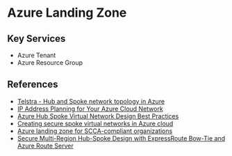 # Azure Landing Zone

## Key Services
- Azure Tenant
- Azure Resource Group

## References
- [Telstra - Hub and Spoke network topology in Azure][1]
- [IP Address Planning for Your Azure Cloud Network][2]
- [Azure Hub Spoke Virtual Network Design Best Practices][3]
- [Creating secure spoke virtual networks in Azure cloud][4]
- [Azure landing zone for SCCA-compliant organizations][5]
- [Secure Multi-Region Hub-Spoke Design with ExpressRoute Bow-Tie and Azure Route Server][7]

[1]: https://purple.telstra.com.au/blog/hub-and-spoke-network-topology-in-azure
[2]: https://www.acendri-solutions.com/post/ip-address-planning-for-your-azure-cloud-network
[3]: https://www.acendri-solutions.com/post/azure-hub-spoke-virtual-network-design-best-practices
[4]: https://www.acendri-solutions.com/post/detailed-steps-for-creating-secure-spoke-virtual-networks-in-azure-cloud
[5]: https://docs.microsoft.com/en-us/azure/azure-government/compliance/secure-azure-computing-architecture
[6]: https://github.com/Azure/missionlz
[7]: https://github.com/hsze/MultiRegion-HubSpoke-ERBowTie-ARS